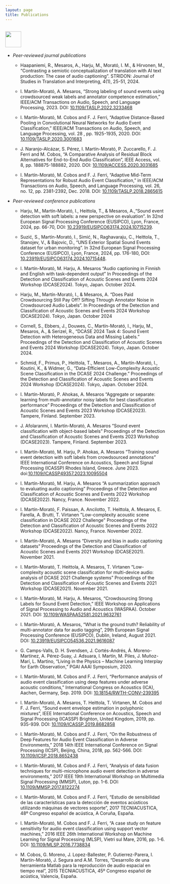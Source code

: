 ```yaml
---
layout: page
title: Publications
---
```


## <img src="../img/papers.png" height="50px">

* *Peer-reviewed journal publications*
  * Haapaniemi, R., Mesaros, A., Harju, M., Morató, I. M., & Hirvonen, M., “Contrasting a semiotic conceptualization of translation with AI text production: The case of audio captioning”. STRIDON: Journal of Studies in Translation and Interpreting, 4(1), 25-51, 2024.
  
  * I. Martín-Morató, A. Mesaros, “Strong labeling of sound events using crowdsourced weak labels and annotator competence estimation,” IEEE/ACM Transactions on Audio, Speech, and Language Processing, 2023.
DOI: [10.1109/TASLP.2022.3233468](https://ieeexplore.ieee.org/document/10016759)

  * I. Martín-Morató, M. Cobos and F. J. Ferri, “Adaptive Distance-Based Pooling in Convolutional Neural Networks for Audio Event Classification,” IEEE/ACM Transactions on Audio, Speech, and Language Processing, vol. 28 , pp. 1925-1935, 2020. DOI: [10.1109/TASLP.2020.3001683](https://ieeexplore.ieee.org/document/9115233)

  * J. Naranjo-Alcázar, S. Pérez, I. Martín-Morató, P. Zuccarello, F. J. Ferri and M. Cobos, “A Comparative Analysis of Residual Block Alternatives for End-to-End Audio Classification”, IEEE Access, vol. 8, pp. 188875-188882, 2020. DOI: [10.1109/ACCESS.2020.3031685](https://ieeexplore.ieee.org/document/9226468)

  * I. Martín-Morató, M. Cobos and F. J. Ferri, “Adaptive Mid-Term Representations for Robust Audio Event Classification,” in IEEE/ACM Transactions on Audio, Speech, and Language Processing, vol. 26, no. 12, pp. 2381-2392, Dec. 2018. DOI: [10.1109/TASLP.2018.2865615](https://ieeexplore.ieee.org/document/8437138)

* *Peer-reviewed conference publications*
  
  * Harju, M., Martín-Morató, I., Heittola, T., & Mesaros, A.,“Sound event detection with soft labels: a new perspective on evaluation”. In 32nd European Signal Processing Conference (EUSIPCO), Lyon, France, 2024, pp. 66-70, DOI: [10.23919/EUSIPCO63174.2024.10715239](https://ieeexplore.ieee.org/document/10715239).
  
  * Suzić, S., Martín-Morató, I., Simić, N., Raghavaraju, C., Heittola, T., Stanojev, V., & Bajovic, D., “UNS Exterior Spatial Sound Events dataset for urban monitoring”. In 32nd European Signal Processing Conference (EUSIPCO), Lyon, France, 2024, pp. 176-180, DOI: [10.23919/EUSIPCO63174.2024.10715448](https://ieeexplore.ieee.org/document/10715448).

  * I. Martín-Morató, M. Harju, A. Mesaros “Audio captioning in Finnish and English with task-dependent output” In Proceedings of the Detection and Classification of Acoustic Scenes and Events 2024 Workshop (DCASE2024). Tokyo, Japan. October 2024.
  
  * Harju, M., Martín-Morató, I., & Mesaros, A. “Does Paid Crowdsourcing Still Pay Off? Sifting Through Annotator Noise in Crowdsourced Audio Labels”. In Proceedings of the Detection and Classification of Acoustic Scenes and Events 2024 Workshop (DCASE2024). Tokyo, Japan. October 2024
  
  * Cornell, S., Ebbers, J., Douwes, C., Martín-Morató, I., Harju, M., Mesaros, A., & Serizel, R., “DCASE 2024 Task 4: Sound Event Detection with Heterogeneous Data and Missing Labels.” Proceedings of the Detection and Classification of Acoustic Scenes and Events 2024 Workshop (DCASE2024). Tokyo, Japan. October 2024. 

  * Schmid, F., Primus, P., Heittola, T., Mesaros, A., Martín-Morató, I., Koutini, K., & Widmer, G., “Data-Efficient Low-Complexity Acoustic Scene Classification in the DCASE 2024 Challenge.” Proceedings of the Detection and Classification of Acoustic Scenes and Events 2024 Workshop (DCASE2024). Tokyo, Japan. October 2024.
  
  * I. Martín-Morató, P. Ahokas, A. Mesaros “Aggregate or separate: learning from multi-annotator noisy labels for best classification performance” Proceedings of the Detection and Classification of Acoustic Scenes and Events 2023 Workshop (DCASE2023). Tampere, Finland. September 2023.

  * J. Afolaranmi, I. Martín-Morató, A. Mesaros “Sound event classification with object-based labels” Proceedings of the Detection and Classification of Acoustic Scenes and Events 2023 Workshop (DCASE2023). Tampere, Finland. September 2023.

  * I. Martín-Morató, M. Harju, P. Ahokas, A. Mesaros “Training sound event detection with soft labels from crowdsourced annotations” IEEE International Conference on Acoustics, Speech and Signal Processing (ICASSP) Rhodes Island, Greece. June 2023. doi:[10.1109/ICASSP49357.2023.10095504](https://ieeexplore.ieee.org/document/10095504)
  
  * I. Martín-Morató, M. Harju, A. Mesaros “A summarization approach to evaluating audio captioning” Proceedings of the Detection and Classification of Acoustic Scenes and Events 2022 Workshop (DCASE2022). Nancy, France. November 2022.

  * I. Martín-Morató, F. Paissan, A. Ancilotto, T. Heittola, A. Mesaros, E. Farella, A. Brutti, T. Virtanen "Low-complexity acoustic scene classification in DCASE 2022 Challenge" Proceedings of the Detection and Classification of Acoustic Scenes and Events 2022 Workshop (DCASE2022). Nancy, France. November 2022.

  * I. Martín-Morató, A. Mesaros “Diversity and bias in audio captioning datasets” Proceedings of the Detection and Classification of Acoustic Scenes and Events 2021 Workshop (DCASE2021). November 2021.

  * I. Martín-Morató, T. Heittola, A. Mesaros, T. Virtanen “Low-complexity acoustic scene classification for multi-device audio: analysis of DCASE 2021 Challenge systems” Proceedings of the Detection and Classification of Acoustic Scenes and Events 2021 Workshop (DCASE2021). November 2021.

  * I. Martín-Morató, M. Harju, A. Mesaros, “Crowdsourcing Strong Labels for Sound Event Detection,” IEEE Workshop on Applications of Signal Processing to Audio and Acoustics (WASPAA). October 2021. DOI: [10.1109/WASPAA52581.2021.9632761](https://ieeexplore.ieee.org/document/9632761)

  * I. Martín-Morató, A. Mesaros, “What is the ground truth? Reliability of multi-annotator data for audio tagging”, 29th European Signal Processing Conference (EUSIPCO), Dublin, Ireland, August 2021. DOI: [10.23919/EUSIPCO54536.2021.9616087](https://ieeexplore.ieee.org/document/9115233)

  * G. Camps-Valls, D. H. Svendsen, J. Cortés-Andrés, Á. Moreno-Martínez, A. Pérez-Suay, J. Adsuara, I. Martín, M. Piles, J. Muñoz-Marí, L. Martino, “Living in the Physics – Machine Learning Interplay for Earth Observation,” PGAI AAAI Symposium, 2020.

  * I. Martín-Morató, M. Cobos and F. J. Ferri, “Performance analysis of audio event classification using deep features under adverse acoustic conditions,” International Congress on Acoustics (ICA), Aachen, Germany, Sep. 2019. DOI: [10.18154/RWTH-CONV-239395](https://www.akustik.rwth-aachen.de/cms/institut-fuer-hoertechnik-und-akustik/forschung/publikationen/~dwoc/publikationen-einzelansicht/?file=769806&lidx=1)

  * I. Martín-Morató, A. Mesaros, T. Heittola, T. Virtanen, M. Cobos and F. J. Ferri, “Sound event envelope estimation in polyphonic mixtures”, IEEE International Conference on Acoustics, Speech and Signal Processing (ICASSP) Brighton, United Kingdom, 2019, pp. 935-939. DOI: [10.1109/ICASSP.2019.8682858](https://ieeexplore.ieee.org/document/8682858)

  * I. Martín-Morató, M. Cobos and F. J. Ferri, “On the Robustness of Deep Features for Audio Event Classification in Adverse Environments,” 2018 14th IEEE International Conference on Signal Processing (ICSP), Beijing, China, 2018, pp. 562-566. DOI: [10.1109/ICSP.2018.8652438](https://ieeexplore.ieee.org/document/8652438)

  * I. Martín-Morató, M. Cobos and F. J. Ferri, “Analysis of data fusion techniques for multi-microphone audio event detection in adverse environments,” 2017 IEEE 19th International Workshop on Multimedia Signal Processing (MMSP), Luton, pp. 1-6. DOI: [10.1109/MMSP.2017.8122274](10.1109/MMSP.2017.8122274)

  * I. Martín-Morató, M. Cobos and F. J. Ferri, “Estudio de sensibilidad de las características para la detección de eventos acústicos utilizando máquinas de vectores soporte”, 2017 TECNIACUSTICA, 48º Congreso español de acústica, A Coruña, España.

  * I. Martín-Morató, M. Cobos and F. J. Ferri, “A case study on feature sensitivity for audio event classification using support vector machines,” 2016 IEEE 26th International Workshop on Machine Learning for Signal Processing (MLSP), Vietri sul Mare, 2016, pp. 1-6. DOI: [10.1109/MLSP.2016.7738834](https://ieeexplore.ieee.org/document/7738834)

  * M. Cobos, G. Moreno, J. Lopez-Ballester, P. Gutierrez-Parera, I. Martín-Morató, J. Segura and A.M. Torres, “Desarrollo de una herramienta Matlab para la reproducción de audio espacial en tiempo real”, 2015 TECNIACUSTICA, 45º Congreso español de acústica, Valencia, España.

